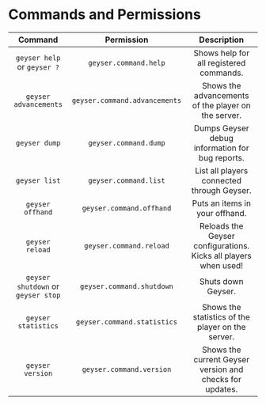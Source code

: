 # Commands and Permissions

| Command | Permission | Description |
|:---:|:---:|:---:|
| `geyser help` or `geyser ?` | `geyser.command.help` | Shows help for all registered commands. |
| `geyser advancements` | `geyser.command.advancements` | Shows the advancements of the player on the server. |
| `geyser dump` | `geyser.command.dump` | Dumps Geyser debug information for bug reports. |
| `geyser list` | `geyser.command.list` | List all players connected through Geyser. |
| `geyser offhand` | `geyser.command.offhand` | Puts an items in your offhand. |
| `geyser reload` | `geyser.command.reload` | Reloads the Geyser configurations. Kicks all players when used! |
| `geyser shutdown` or `geyser stop` | `geyser.command.shutdown` | Shuts down Geyser. |
| `geyser statistics` | `geyser.command.statistics` | Shows the statistics of the player on the server. |
| `geyser version` | `geyser.command.version` | Shows the current Geyser version and checks for updates. |